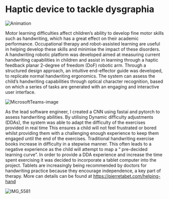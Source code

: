# Haptic device to tackle dysgraphia

![Animation](https://user-images.githubusercontent.com/60051148/124468566-2a068980-dd91-11eb-9c91-a720245a6bc3.gif)

Motor learning difficulties affect children’s ability to develop fine motor skills such as handwriting, which has a great effect on their academic performance. Occupational therapy and robot-assisted learning are useful in helping develop these skills and minimise the impact of these disorders.
A handwriting robotic platform was developed aimed at measuring current handwriting capabilities in children and assist in learning through a haptic feedback planar 2-degree of freedom (DoF) robotic arm. Through a structured design approach, an intuitive end-effector guide was developed, to replicate normal handwriting ergonomics. The system can assess the child’s handwriting capabilities through optical character recognition, based on which a series of tasks are generated with an engaging and interactive user interface.

![MicrosoftTeams-image](https://user-images.githubusercontent.com/60051148/124467608-fc6d1080-dd8f-11eb-9064-ab36186484de.jpeg)

As the lead software engineer, I created a CNN using fastai and pytorch to assess handwriting abilities. By utilising Dynamic difficulty adjustments (DDAs), the system was able to adapt the difficulty of the exercises provided in real time  This ensures a child will not feel frustrated or bored whilst providing them with a challenging enough experience to keep them engaged until the end of the exercises. Traditional handwriting exercise books increase in difficulty in a stepwise manner. This often leads to a negative experience as the child will attempt to map a “ pre-decided learning curve”. In order to provide a DDA experience and increase the time spent exercising it was decided to incorporate a tablet computer into the project. Tablets are increasingly being recommended by doctors for handwriting practice because they encourage independence, a key part of therapy. 
More can details can be found at https://pierretabet.com/helping-hand

![IMG_5581](https://user-images.githubusercontent.com/60051148/124469425-448d3280-dd92-11eb-8b7b-fce026f312d8.jpeg)

